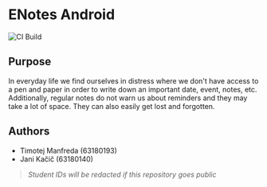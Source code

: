 # ENotes Android

![CI Build](https://github.com/Timic3/enotes-android/workflows/Build%20and%20generate%20Android%20application/badge.svg)

## Purpose
In everyday life we find ourselves in distress where we don't have access to a pen and paper in order to write down an important date, event, notes, etc. Additionally, regular notes do not warn us about reminders and they may take a lot of space. They can also easily get lost and forgotten.

## Authors
- Timotej Manfreda (63180193)
- Jani Kačič (63180140)
> *Student IDs will be redacted if this repository goes public*
